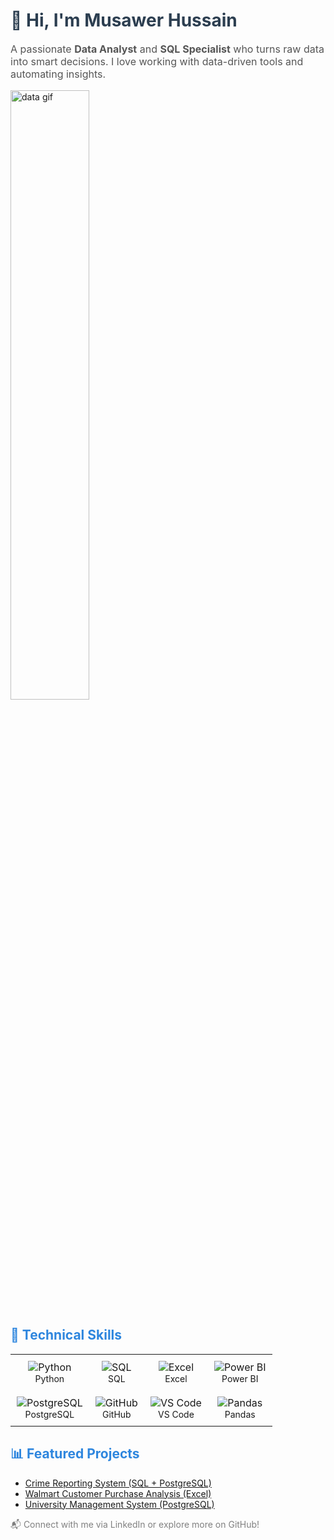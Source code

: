 <h1 style="font-size: 28px; font-weight: bold; color: #2c3e50;">
  👋 Hi, I'm Musawer Hussain
</h1>

<p style="font-size: 16px; color: #555;">
  A passionate <strong>Data Analyst</strong> and <strong>SQL Specialist</strong> who turns raw data into smart decisions.  
  I love working with data-driven tools and automating insights.
</p>

<!-- GIF Section -->
<div style="margin: auto;">
  <img src="https://media.giphy.com/media/qgQUggAC3Pfv687qPC/giphy.gif" alt="data gif"  width="50%" style="border-radius: 10px margin: auto ;" />
</div>

<!-- Skills Table -->
<h2 style="color: #2e86de;">🔧 Technical Skills</h2>

<table>
  <tr>
    <td align="center" style="padding: 10px;">
      <img src="https://img.icons8.com/color/48/000000/python.png" alt="Python" /><br />
      <span style="font-size: 14px;">Python</span>
    </td>
    <td align="center" style="padding: 10px;">
      <img src="https://img.icons8.com/ios-filled/50/1C1C1C/sql.png" alt="SQL" /><br />
      <span style="font-size: 14px;">SQL</span>
    </td>
    <td align="center" style="padding: 10px;">
      <img src="https://img.icons8.com/color/48/000000/microsoft-excel-2019.png" alt="Excel" /><br />
      <span style="font-size: 14px;">Excel</span>
    </td>
    <td align="center" style="padding: 10px;">
      <img src="https://img.icons8.com/color/48/000000/power-bi.png" alt="Power BI" /><br />
      <span style="font-size: 14px;">Power BI</span>
    </td>
  </tr>
  <tr>
    <td align="center" style="padding: 10px;">
      <img src="https://img.icons8.com/color/48/000000/postgreesql.png" alt="PostgreSQL" /><br />
      <span style="font-size: 14px;">PostgreSQL</span>
    </td>
    <td align="center" style="padding: 10px;">
      <img src="https://img.icons8.com/color/48/000000/github--v1.png" alt="GitHub" /><br />
      <span style="font-size: 14px;">GitHub</span>
    </td>
    <td align="center" style="padding: 10px;">
      <img src="https://img.icons8.com/color/48/000000/visual-studio-code-2019.png" alt="VS Code" /><br />
      <span style="font-size: 14px;">VS Code</span>
    </td>
    <td align="center" style="padding: 10px;">
      <img src="https://img.icons8.com/color/48/000000/pandas.png" alt="Pandas" /><br />
      <span style="font-size: 14px;">Pandas</span>
    </td>
  </tr>
</table>

<!-- Projects -->
<h2 style="color: #2e86de;">📊 Featured Projects</h2>
<ul>
  <li><a href="https://github.com/Musawerhussainkhoso/crime-incident-reporting_system_sql-project" target="_blank">Crime Reporting System (SQL + PostgreSQL)</a></li>
  <li><a href="https://github.com/Musawerhussainkhoso/walmart-customer-dashboard" target="_blank">Walmart Customer Purchase Analysis (Excel)</a></li>
  <li><a href="https://github.com/Musawerhussainkhoso/University-Management-System-PostgreSQL" target="_blank">University Management System (PostgreSQL)</a></li>
</ul>

<p style="font-size: 14px; color: gray;">
  📬 Connect with me via LinkedIn or explore more on GitHub!
</p>
